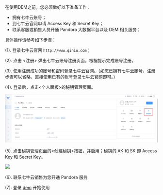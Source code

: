在使用DEM之前，您必须做好以下准备工作：

* 拥有七牛云账号；
* 到七牛云官网申请 Access Key 和 Secret Key；
* 联系客服或销售人员开通 Pandora 大数据平台以及 DEM 相关服务；

具体操作请参考如下步骤：

(1). 登录七牛云官网 `http://www.qiniu.com`；

(2). 点击 <注册> 弹出七牛云账号注册页面，根据提示完成账号注册。

(3). 使用注册成功的账号和密码登录七牛云官网。（如您已拥有七牛云账号，注册步骤可以省略，直接使用已有的账号登录七牛云官网即可。）

(4). 登录后，点击<个人面板>的秘钥管理页面。

![](../_media/ready1.png)

(5). 点击秘钥管理页面的<创建秘钥>按钮，并启用；秘钥的 AK 和 SK 即 Access Key 和 Secret Key。

![](../_media/ready2.png)

(6). 联系七牛云销售为您开通 Pandora 服务

(7). 登录 [dem](https://predem.qiniu.com) 开始使用

